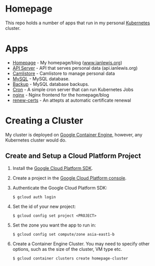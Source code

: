 # Homepage

This repo holds a number of apps that run in my personal
[Kubernetes](http://kubernetes.io/) cluster.

# Apps

- [Homepage](homepage/) - My homepage/blog (www.ianlewis.org)
- [API Server](api/) - API that serves personal data (api.ianlewis.org)
- [Camlistore](camlistore/) - Camlistore to manage personal data
- [MySQL](mysql/) - MySQL database.
- [Backup](backup/) - MySQL database backups.
- [Cron](cron/) - A simple cron server that can run Kubernetes Jobs
- [nginx](nginx/) - Nginx frontend for the homepage/blog
- [renew-certs](renew-certs/) - An attepts at automatic certificate renewal

# Creating a Cluster

My cluster is deployed on [Google Container
Engine](https://cloud.google.com/container-engine/), however, any Kubernetes
cluster would do.

## Create and Setup a Cloud Platform Project

1. Install the [Google Cloud Platform SDK](https://cloud.google.com/sdk/).
1. Create a project in the [Google Cloud Platform console](http://console.developers.google.com/).
1. Authenticate the Google Cloud Platform SDK:

    ```shell
    $ gcloud auth login
    ```

1. Set the id of your new project:

    ```shell
    $ gcloud config set project <PROJECT>
    ```

1. Set the zone you want the app to run in:

    ```shell
    $ gcloud config set compute/zone asia-east1-b
    ```

1. Create a Container Engine Cluster. You may need to specify other options,
   such as the size of the cluster, VM type etc.

    ```shell
    $ gcloud container clusters create homepage-cluster
    ```
